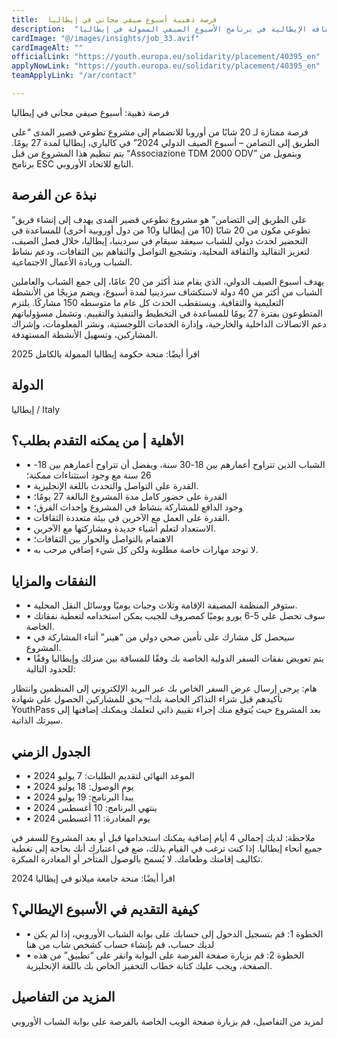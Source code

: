 ```yaml
---
title:  فرصة ذهبية أسبوع صيفي مجاني في إيطاليا 
description:  "فرصة ذهبية لتعلم اللغة الإيطالية والانغماس في الثقافة الإيطالية في برنامج الأسبوع الصيفي الممولة في إيطاليا" 
cardImage: "@/images/insights/job_33.avif" 
cardImageAlt: "" 
officialLink: "https://youth.europa.eu/solidarity/placement/40395_en" 
applyNowLink: "https://youth.europa.eu/solidarity/placement/40395_en" 
teamApplyLink: "/ar/contact"

---
```


فرصة ذهبية: أسبوع صيفي مجاني في إيطاليا

فرصة ممتازة لـ 20 شابًا من أوروبا للانضمام إلى مشروع تطوعي قصير المدى “على الطريق إلى التضامن – أسبوع الصيف الدولي 2024” في كالياري، إيطاليا لمدة 27 يومًا. يتم تنظيم هذا المشروع من قبل “Associazione TDM 2000 ODV” وبتمويل من برنامج ESC التابع للاتحاد الأوروبي.

## نبذة عن الفرصة

“على الطريق إلى التضامن” هو مشروع تطوعي قصير المدى يهدف إلى إنشاء فريق تطوعي مكون من 20 شابًا (10 من إيطاليا و10 من دول أوروبية أخرى) للمساعدة في التحضير لحدث دولي للشباب سيعقد سيقام في سردينيا، إيطاليا، خلال فصل الصيف، لتعزيز التقاليد والثقافة المحلية، وتشجيع التواصل والتفاهم بين الثقافات، ودعم نشاط الشباب وريادة الأعمال الاجتماعية.

يهدف أسبوع الصيف الدولي، الذي يقام منذ أكثر من 20 عامًا، إلى جمع الشباب والعاملين الشباب من أكثر من 40 دولة لاستكشاف سردينيا لمدة أسبوع، ويضم مزيجًا من الأنشطة التعليمية والثقافية. ويستقطب الحدث كل عام ما متوسطه 150 مشاركًا. يلتزم المتطوعون بفترة 27 يومًا للمساعدة في التخطيط والتنفيذ والتقييم. وتشمل مسؤولياتهم دعم الاتصالات الداخلية والخارجية، وإدارة الخدمات اللوجستية، ونشر المعلومات، وإشراك المشاركين، وتسهيل الأنشطة المستهدفة.

اقرأ أيضًا: منحة حكومة إيطاليا الممولة بالكامل 2025

## الدولة

إيطاليا / Italy

## الأهلية | من يمكنه التقدم بطلب؟

- • الشباب الذين تتراوح أعمارهم بين 18-30 سنة، ويفضل أن تتراوح أعمارهم بين 18-26 سنة مع وجود استثناءات ممكنة؛
- • القدرة على التواصل والتحدث باللغة الإنجليزية.
- • القدرة على حضور كامل مدة المشروع البالغة 27 يومًا؛
- • وجود الدافع للمشاركة بنشاط في المشروع وإحداث الفرق؛
- • القدرة على العمل مع الآخرين في بيئة متعددة الثقافات.
- • الاستعداد لتعلم أشياء جديدة ومشاركتها مع الآخرين.
- • الاهتمام بالتواصل والحوار بين الثقافات؛
- • لا توجد مهارات خاصة مطلوبة ولكن كل شيء إضافي مرحب به.

## النفقات والمزايا

- • ستوفر المنظمة المضيفة الإقامة وثلاث وجبات يوميًا ووسائل النقل المحلية.
- • سوف تحصل على 5-6 يورو يوميًا كمصروف للجيب يمكن استخدامه لتغطية نفقاتك الخاصة.
- • سيحصل كل مشارك على تأمين صحي دولي من “هينر” أثناء المشاركة في المشروع.
- • يتم تعويض نفقات السفر الدولية الخاصة بك وفقًا للمسافة بين منزلك وإيطاليا وفقًا للحدود التالية:

هام: يرجى إرسال عرض السفر الخاص بك عبر البريد الإلكتروني إلى المنظمين وانتظار تأكيدهم قبل شراء التذاكر الخاصة بك!– يحق للمشاركين الحصول على شهادة YouthPass بعد المشروع حيث يُتوقع منك إجراء تقييم ذاتي لتعلمك ويمكنك إضافتها إلى سيرتك الذاتية.

## الجدول الزمني

- • الموعد النهائي لتقديم الطلبات: 7 يوليو 2024
- • يوم الوصول: 18 يوليو 2024
- • يبدأ البرنامج: 19 يوليو 2024
- • ينتهي البرنامج: 10 أغسطس 2024
- • يوم المغادرة: 11 أغسطس 2024

ملاحظة: لديك إجمالي 4 أيام إضافية يمكنك استخدامها قبل أو بعد المشروع للسفر في جميع أنحاء إيطاليا. إذا كنت ترغب في القيام بذلك، ضع في اعتبارك أنك بحاجة إلى تغطية تكاليف إقامتك وطعامك. لا يُسمح بالوصول المتأخر أو المغادرة المبكرة.

اقرأ أيضًا: منحة جامعة ميلانو في إيطاليا 2024

## كيفية التقديم في الأسبوع الإيطالي؟

- • الخطوة 1: قم بتسجيل الدخول إلى حسابك على بوابة الشباب الأوروبي، إذا لم يكن لديك حساب، قم بإنشاء حساب كشخص شاب من هنا
- • الخطوة 2: قم بزيارة صفحة الفرصة على البوابة وانقر على “تطبيق” من هذه الصفحة، ويجب عليك كتابة خطاب التحفيز الخاص بك باللغة الإنجليزية.

## المزيد من التفاصيل

لمزيد من التفاصيل، قم بزيارة صفحة الويب الخاصة بالفرصة على بوابة الشباب الأوروبي

